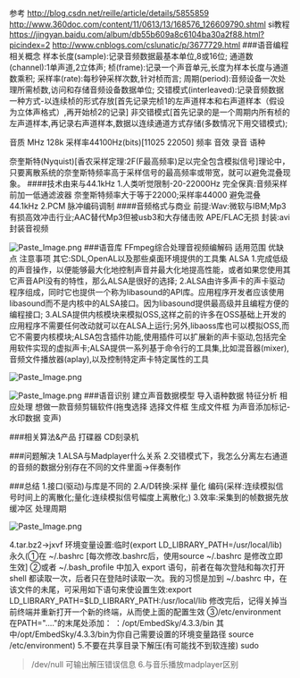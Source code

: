参考 http://blog.csdn.net/reille/article/details/5855859
http://www.360doc.com/content/11/0613/13/168576_126609790.shtml
si教程 https://jingyan.baidu.com/album/db55b609a8c6104ba30a2f88.html?picindex=2
http://www.cnblogs.com/cslunatic/p/3677729.html
###语音编程相关概念
样本长度(sample):记录音频数据最基本单位,8或16位;
通道数(channel):1单声道,2立体声;
桢(frame):记录一个声音单元,长度为样本长度与通道数乘积;
采样率(rate):每秒钟采样次数,针对桢而言;
周期(period):音频设备一次处理所需桢数,访问和存储音频设备数据单位;
交错模式(interleaved):记录音频数据一种方式-以连续桢的形式存放[首先记录完桢1的左声道样本和右声道样本（假设为立体声格式）,再开始桢2的记录]  非交错模式[首先记录的是一个周期内所有桢的左声道样本,再记录右声道样本,数据以连续通道方式存储(多数情况下用交错模式);

音质 MHz 128k 采样率44100Hz(bits)[11025 22050] 频率 音效 录音 语种

奈奎斯特(Nyquist)[香农采样定理:2F(F最高频率)足以完全包含模拟信号]理论中，只要离散系统的奈奎斯特频率高于采样信号的最高频率或带宽，就可以避免混叠现象。
####技术由来与44.1kHz
1.人类听觉限制-20-22000Hz 完全保真:音频采样前加一低通滤波器 奈奎斯特频率大于等于22000;采样率44000 避免混叠 44.1kHz 
2.PCM 脉冲编码调制
####音频格式与商业
前提:Wav:微软与IBM;Mp3有损高效冲击行业;AAC替代Mp3但被usb3和大存储击败  APE/FLAC无损 
封装:avi封装音视频

![Paste_Image.png](http://upload-images.jianshu.io/upload_images/2636843-8636d86f14f0dbb0.png?imageMogr2/auto-orient/strip%7CimageView2/2/w/1240)
###语音库    FFmpeg综合处理音视频编解码
适用范围 优缺点 注意事项 其它:SDL,OpenAL以及那些桌面环境提供的工具集
ALSA
  1.完成低级的声音操作，以便能够最大化地控制声音并最大化地提高性能，或者如果您使用其它声音API没有的特性，那么ALSA是很好的选择;
  2.ALSA由许多声卡的声卡驱动程序组成，同时它也提供一个称为libasound的API库。应用程序开发者应该使用libasound而不是内核中的ALSA接口。因为libasound提供最高级并且编程方便的编程接口;
  3.ALSA提供内核模块来模拟OSS,这样之前的许多在OSS基础上开发的应用程序不需要任何改动就可以在ALSA上运行;另外,libaoss库也可以模拟OSS,而它不需要内核模块;ALSA包含插件功能,使用插件可以扩展新的声卡驱动,包括完全用软件实现的虚拟声卡;ALSA提供一系列基于命令行的工具集,比如混音器(mixer),音频文件播放器(aplay),以及控制特定声卡特定属性的工具

![Paste_Image.png](http://upload-images.jianshu.io/upload_images/2636843-d10dbb5ebef0fd61.png?imageMogr2/auto-orient/strip%7CimageView2/2/w/1240)

![Paste_Image.png](http://upload-images.jianshu.io/upload_images/2636843-012a53d99f5efacf.png?imageMogr2/auto-orient/strip%7CimageView2/2/w/1240)
###语音识别
建立声音数据模型 导入语种数据 特征分析 相应处理
想做一款音频剪辑软件(拖曳选择 选择文件框 生成文件框 为声音添加标记-水印数据 变声)

###相关算法&产品
打碟器 CD刻录机

###问题解决
1.ALSA与Madplayer什么关系
2.交错模式下，我怎么分离左右通道的音频的数据分别存在不同的文件里面->伴奏制作

###总结
1.接口(驱动)与库是不同的
2.A/D转换:采样 量化 编码(采样:连续模拟信号时间上的离散化;量化:连续模拟信号幅度上离散化;)
3.效率:采集到的帧数据先放缓冲区 处理周期

![Paste_Image.png](http://upload-images.jianshu.io/upload_images/2636843-5c67106ee2b44d93.png?imageMogr2/auto-orient/strip%7CimageView2/2/w/1240)

4.tar.bz2->jxvf 
环境变量设置:临时(export LD_LIBRARY_PATH=/usr/local/lib) 永久(①在 ~/.bashrc [每次修改.bashrc后，使用source ~/.bashrc  是修改立即生效]     ②或者 ~/.bash_profile 中加入 export 语句，前者在每次登陆和每次打开 shell 都读取一次，后者只在登陆时读取一次。我的习惯是加到 ~/.bashrc 中，在该文件的未尾，可采用如下语句来使设置生效:export LD_LIBRARY_PATH=$LD_LIBRARY_PATH:/usr/local/lib
修改完后，记得关掉当前终端并重新打开一个新的终端，从而使上面的配置生效  ③/etc/environment      在PATH="...."的末尾处添加：
：/opt/EmbedSky/4.3.3/bin
其中/opt/EmbedSky/4.3.3/bin为你自己需要设置的环境变量路径     source /etc/environment)
5.不要在共享目录下解压(有可能找不到软连接) sudo 
>/dev/null 可输出解压错误信息
6.与音乐播放madplayer区别
